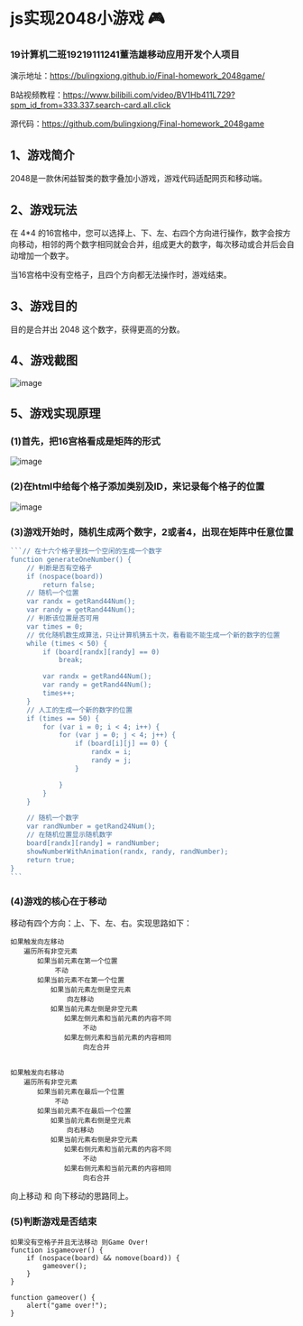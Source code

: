 # js实现2048小游戏 🎮

### 19计算机二班19219111241董浩雄移动应用开发个人项目

演示地址：https://bulingxiong.github.io/Final-homework_2048game/

B站视频教程：https://www.bilibili.com/video/BV1Hb411L729?spm_id_from=333.337.search-card.all.click

源代码：https://github.com/bulingxiong/Final-homework_2048game

## 1、游戏简介

2048是一款休闲益智类的数字叠加小游戏，游戏代码适配网页和移动端。

## 2、游戏玩法

在 4*4 的16宫格中，您可以选择上、下、左、右四个方向进行操作，数字会按方向移动，相邻的两个数字相同就会合并，组成更大的数字，每次移动或合并后会自动增加一个数字。

当16宫格中没有空格子，且四个方向都无法操作时，游戏结束。

## 3、游戏目的

目的是合并出 2048 这个数字，获得更高的分数。

## 4、游戏截图

![image](https://user-images.githubusercontent.com/105336974/170182036-222f135f-1f02-40b1-9370-f5bbb3973e48.png)
## 5、游戏实现原理

### (1)首先，把16宫格看成是矩阵的形式

![image](https://user-images.githubusercontent.com/105336974/170182018-661b925c-6db9-435f-aac5-7c4f34a01e7f.png)
### (2)在html中给每个格子添加类别及ID，来记录每个格子的位置

![image](https://user-images.githubusercontent.com/105336974/170182077-c4ea9b79-fc2f-45ed-a9d0-80417ef23722.png)

### (3)游戏开始时，随机生成两个数字，2或者4，出现在矩阵中任意位置

~~~javascript
```// 在十六个格子里找一个空闲的生成一个数字
function generateOneNumber() {
    // 判断是否有空格子
    if (nospace(board))
        return false;
    // 随机一个位置
    var randx = getRand44Num();
    var randy = getRand44Num();
    // 判断该位置是否可用
    var times = 0;
    // 优化随机数生成算法，只让计算机猜五十次，看看能不能生成一个新的数字的位置
    while (times < 50) {
        if (board[randx][randy] == 0)
            break;

        var randx = getRand44Num();
        var randy = getRand44Num();
        times++;
    }
    // 人工的生成一个新的数字的位置
    if (times == 50) {
        for (var i = 0; i < 4; i++) {
            for (var j = 0; j < 4; j++) {
                if (board[i][j] == 0) {
                    randx = i;
                    randy = j;
                }

            }
        }
    }

    // 随机一个数字
    var randNumber = getRand24Num();
    // 在随机位置显示随机数字
    board[randx][randy] = randNumber;
    showNumberWithAnimation(randx, randy, randNumber);
    return true;
}
```
~~~

### (4)游戏的核心在于移动

移动有四个方向：上、下、左、右。实现思路如下：

```
如果触发向左移动
　　遍历所有非空元素
　　　　如果当前元素在第一个位置
           不动
　　　　如果当前元素不在第一个位置
　　　　　　如果当前元素左侧是空元素    
              向左移动
　　　　　　如果当前元素左侧是非空元素    
　　　　　　　　如果左侧元素和当前元素的内容不同    
                  不动
　　　　　　　　如果左侧元素和当前元素的内容相同    
                  向左合并
 

如果触发向右移动
　　遍历所有非空元素
　　　　如果当前元素在最后一个位置     
           不动
　　　　如果当前元素不在最后一个位置
　　　　　　如果当前元素右侧是空元素   
              向右移动
　　　　　　如果当前元素右侧是非空元素    
　　　　　　　　如果右侧元素和当前元素的内容不同    
                  不动
　　　　　　　　如果右侧元素和当前元素的内容相同    
                  向右合并
```

向上移动 和 向下移动的思路同上。

### (5)判断游戏是否结束

```
如果没有空格子并且无法移动 则Game Over! 
function isgameover() {
    if (nospace(board) && nomove(board)) {
        gameover();
    }
}

function gameover() {
    alert("game over!");
}

```

